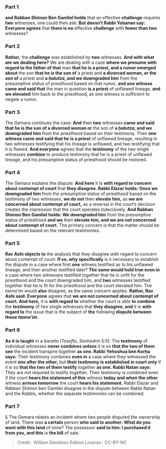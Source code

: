 
### Part 1
<b>and Rabban Shimon Ben Gamliel holds</b> that an effective <b>challenge</b> requires <b>two</b> witnesses, one could then ask: <b>But doesn’t Rabbi Yoḥanan say: Everyone agrees</b> that <b>there is no</b> effective <b>challenge</b> with <b>fewer than two</b> witnesses?

### Part 2
<b>Rather,</b> the <b>challenge</b> was established by <b>two</b> witnesses. <b>And with what are we dealing here?</b> We are dealing with a case <b>where we presume with regard to the father of that</b> man <b>that he is a priest, and a rumor emerged about</b> the son <b>that he is the son of</b> a priest and <b>a divorced woman, or the son of</b> a priest and <b>a <i>ḥalutza</i>, and we downgraded him</b> from the presumptive status of priesthood based on that rumor, <b>and one witness came and said that</b> the man in question <b>is a priest</b> of unflawed lineage, <b>and we elevated</b> him back to the priesthood, as one witness is sufficient to negate a rumor.

### Part 3
The Gemara continues the case: <b>And</b> then <b>two</b> witnesses <b>came and said that he is the son of a divorced woman or</b> the son of <b>a <i>ḥalutza</i>, and we downgraded him</b> from the priesthood based on their testimony. Then <b>one witness came and said that he is a priest</b> of unflawed lineage, resulting in two witnesses testifying that his lineage is unflawed, and two testifying that it is flawed. <b>And everyone</b> agrees that the <b>testimony</b> of the two single witnesses <b>combine</b> to produce testimony that he is a priest of unflawed lineage, and his presumptive status of priesthood should be restored.

### Part 4
The Gemara explains the dispute: <b>And here</b> it is <b>with regard to concern about contempt of court</b> that <b>they disagree. Rabbi Elazar holds: Once we downgraded him</b> from the presumptive status of priesthood based on the testimony of two witnesses, <b>we do not</b> then <b>elevate him,</b> as <b>we are concerned about contempt of court,</b> as a reversal in the court’s decision creates the impression that the court operates indecisively. <b>And Rabban Shimon Ben Gamliel holds: We downgraded him</b> from the presumptive status of priesthood <b>and we</b> then <b>elevate him, and we are not concerned about contempt of court.</b> The primary concern is that the matter should be determined based on the relevant testimonies.

### Part 5
<b>Rav Ashi objects to</b> the analysis that they disagree with regard to concern about contempt of court: <b>If so, why specifically</b> is it necessary to establish the dispute in a case where first <b>one</b> witness testified as to his unflawed lineage, and then another testified later? <b>The same would hold true even in</b> a case where two witnesses testified together that he is unfit for the priesthood and the court downgraded him, and <b>two</b> witnesses testified together that he is fit for the priesthood and the court elevated him. The <i>tanna’im</i> would <b>also</b> disagree, as the same concern applies. <b>Rather, Rav Ashi said: Everyone</b> agrees that <b>we are not concerned about contempt of court. And here,</b> it is <b>with regard to</b> whether the court is able <b>to combine</b> the <b>testimony</b> of two single witnesses that <b>they disagree, and</b> it is <b>with regard to</b> the issue that is the subject of <b>the</b> following <b>dispute between these <i>tanna’im</i>.</b>

### Part 6
<b>As it is taught</b> in a <i>baraita</i> (<i>Tosefta</i>, <i>Sanhedrin</i> 5:5): The <b>testimony</b> of individual witnesses <b>never combines unless</b> it is so <b>that the two of them see</b> the incident transpire together <b>as one. Rabbi Yehoshua ben Korḥa says:</b> Their testimony combines <b>even in</b> a case where they witnessed the event <b>one after the other,</b> but <b>their testimony is established in court only</b> if it is so <b>that the two of them testify</b> together <b>as one. Rabbi Natan says:</b> They are not required to testify together. Their testimony is combined even if the court <b>hears the statement of this</b> witness <b>today and when the other</b> witness <b>arrives tomorrow</b> the court <b>hears his statement.</b> Rabbi Elazar and Rabban Shimon ben Gamliel disagree in the dispute between Rabbi Natan and the Rabbis, whether the separate testimonies can be combined.

### Part 7
§ The Gemara relates an incident where two people disputed the ownership of land. There was <b>a certain</b> person <b>who said to another: What do you want with this land</b> of mine? The possessor <b>said to him: I purchased it from you, and this</b> is <b>the bill</b> of sale.

>Credit : William Davidson Edition
>License : CC-BY-NC